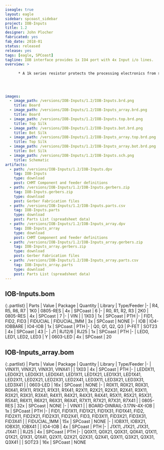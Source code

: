 ```yaml
---
iseagle: true
layout: eagle
sidebar: spcoast_sidebar
project: IOB-Inputs
title: 1.2
designer: John Plocher
fabricated: yes
fab_date: 2018-01
status: released
release: yes
tags: [eagle, SPCoast]
tagline: IOB interface provides 1x IO4 port with 4x Input i/o lines.
overview: >
    
      * A 1k series resistor protects the processing electronics from shorts to Vcc or GND
    
    
    
    
images:
  - image_path: /versions/IOB-Inputs/1.2/IOB-Inputs.brd.png
    title: Board
  - image_path: /versions/IOB-Inputs/1.2/IOB-Inputs_array.brd.png
    title: Board
  - image_path: /versions/IOB-Inputs/1.2/IOB-Inputs.top.brd.png
    title: Top Silk
  - image_path: /versions/IOB-Inputs/1.2/IOB-Inputs.bot.brd.png
    title: Bot Silk
  - image_path: /versions/IOB-Inputs/1.2/IOB-Inputs_array.top.brd.png
    title: Top Silk
  - image_path: /versions/IOB-Inputs/1.2/IOB-Inputs_array.bot.brd.png
    title: Bot Silk
  - image_path: /versions/IOB-Inputs/1.2/IOB-Inputs.sch.png
    title: Schematic
artifacts:
  - path: /versions/IOB-Inputs/1.2/IOB-Inputs.dpv
    tag: IOB-Inputs
    type: download
    post: CHMT Component and feeder definitions
  - path: /versions/IOB-Inputs/1.2/IOB-Inputs.gerbers.zip
    tag: IOB-Inputs.gerbers.zip
    type: download
    post: Gerber Fabrication files
  - path: /versions/IOB-Inputs/1.2/IOB-Inputs.parts.csv
    tag: IOB-Inputs.parts
    type: download
    post: Parts List (spreadsheet data)
  - path: /versions/IOB-Inputs/1.2/IOB-Inputs_array.dpv
    tag: IOB-Inputs_array
    type: download
    post: CHMT Component and feeder definitions
  - path: /versions/IOB-Inputs/1.2/IOB-Inputs_array.gerbers.zip
    tag: IOB-Inputs_array.gerbers.zip
    type: download
    post: Gerber Fabrication files
  - path: /versions/IOB-Inputs/1.2/IOB-Inputs_array.parts.csv
    tag: IOB-Inputs_array.parts
    type: download
    post: Parts List (spreadsheet data)
---
```


## IOB-Inputs.bom

{:.partlist}
| Parts | Value | Package | Quantity | Library | Type/Feeder
|-
| R4, R5, R6, R7 | 1K0 | 0805-RES | 4x | SPCoast | 6
|-
| R0, R1, R2, R3 | 2K0 | 0805-RES | 4x | SPCoast | 7
|-
| VIN |  | 1X03 | 1x | SPCoast | PTH
|-
| FID1, FID2, FID3 | FIDUCIAL | FIDUCIAL_1MM | 3x | SPCoast | NONE
|-
| IOB | IO4-IOBBARE | IO4-IOB | 1x | SPCoast | PTH
|-
| Q0, Q1, Q2, Q3 | P-FET | SOT23 | 4x | SPCoast | 43
|-
| J1 | RJ12/6 | RJ25 | 1x | SPCoast | PTH
|-
| LED0, LED1, LED2, LED3 | Y | 0603-LED | 4x | SPCoast | 20

## IOB-Inputs_array.bom

{:.partlist}
| Parts | Value | Package | Quantity | Library | Type/Feeder
|-
| VINX11, VINX21, VINX31, VINX41 |  | 1X03 | 4x | SPCoast | PTH
|-
| LED0X11, LED0X21, LED0X31, LED0X41, LED1X11, LED1X21, LED1X31, LED1X41, LED2X11, LED2X21, LED2X31, LED2X41, LED3X11, LED3X21, LED3X31, LED3X41 |  | 0603-LED | 16x | SPCoast | NONE
|-
| R0X11, R0X21, R0X31, R0X41, R1X11, R1X21, R1X31, R1X41, R2X11, R2X21, R2X31, R2X41, R3X11, R3X21, R3X31, R3X41, R4X11, R4X21, R4X31, R4X41, R5X11, R5X21, R5X31, R5X41, R6X11, R6X21, R6X31, R6X41, R7X11, R7X21, R7X31, R7X41 |  | 0805-RES | 32x | SPCoast | NONE
|-
| VINX1 |  | BOARD-DINRAIL-3.17IN-4X-IOB | 1x | SPCoast | PTH
|-
| FID1, FID1X11, FID1X21, FID1X31, FID1X41, FID2, FID2X11, FID2X21, FID2X31, FID2X41, FID3, FID3X11, FID3X21, FID3X31, FID3X41 |  | FIDUCIAL_1MM | 15x | SPCoast | NONE
|-
| IOBX11, IOBX21, IOBX31, IOBX41 |  | IO4-IOB | 4x | SPCoast | PTH
|-
| J1X11, J1X21, J1X31, J1X41 |  | RJ25 | 4x | SPCoast | PTH
|-
| Q0X11, Q0X21, Q0X31, Q0X41, Q1X11, Q1X21, Q1X31, Q1X41, Q2X11, Q2X21, Q2X31, Q2X41, Q3X11, Q3X21, Q3X31, Q3X41 |  | SOT23 | 16x | SPCoast | NONE
